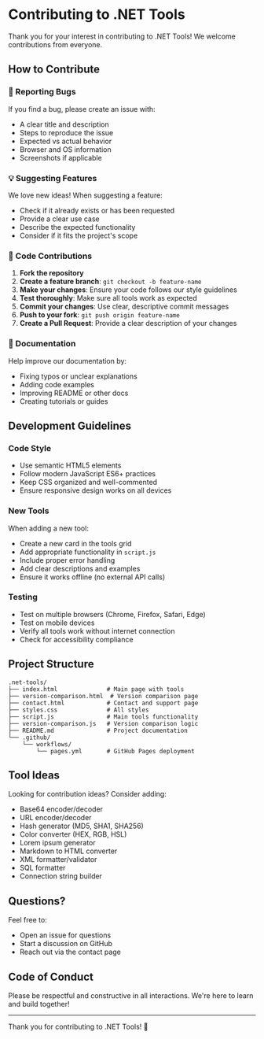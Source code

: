 # Contributing to .NET Tools

Thank you for your interest in contributing to .NET Tools! We welcome contributions from everyone.

## How to Contribute

### 🐛 Reporting Bugs

If you find a bug, please create an issue with:
- A clear title and description
- Steps to reproduce the issue
- Expected vs actual behavior
- Browser and OS information
- Screenshots if applicable

### 💡 Suggesting Features

We love new ideas! When suggesting a feature:
- Check if it already exists or has been requested
- Provide a clear use case
- Describe the expected functionality
- Consider if it fits the project's scope

### 🔧 Code Contributions

1. **Fork the repository**
2. **Create a feature branch**: `git checkout -b feature-name`
3. **Make your changes**: Ensure your code follows our style guidelines
4. **Test thoroughly**: Make sure all tools work as expected
5. **Commit your changes**: Use clear, descriptive commit messages
6. **Push to your fork**: `git push origin feature-name`
7. **Create a Pull Request**: Provide a clear description of your changes

### 📝 Documentation

Help improve our documentation by:
- Fixing typos or unclear explanations
- Adding code examples
- Improving README or other docs
- Creating tutorials or guides

## Development Guidelines

### Code Style
- Use semantic HTML5 elements
- Follow modern JavaScript ES6+ practices
- Keep CSS organized and well-commented
- Ensure responsive design works on all devices

### New Tools
When adding a new tool:
- Create a new card in the tools grid
- Add appropriate functionality in `script.js`
- Include proper error handling
- Add clear descriptions and examples
- Ensure it works offline (no external API calls)

### Testing
- Test on multiple browsers (Chrome, Firefox, Safari, Edge)
- Test on mobile devices
- Verify all tools work without internet connection
- Check for accessibility compliance

## Project Structure

```
.net-tools/
├── index.html              # Main page with tools
├── version-comparison.html  # Version comparison page
├── contact.html            # Contact and support page
├── styles.css              # All styles
├── script.js               # Main tools functionality
├── version-comparison.js   # Version comparison logic
├── README.md               # Project documentation
└── .github/
    └── workflows/
        └── pages.yml       # GitHub Pages deployment
```

## Tool Ideas

Looking for contribution ideas? Consider adding:
- Base64 encoder/decoder
- URL encoder/decoder
- Hash generator (MD5, SHA1, SHA256)
- Color converter (HEX, RGB, HSL)
- Lorem ipsum generator
- Markdown to HTML converter
- XML formatter/validator
- SQL formatter
- Connection string builder

## Questions?

Feel free to:
- Open an issue for questions
- Start a discussion on GitHub
- Reach out via the contact page

## Code of Conduct

Please be respectful and constructive in all interactions. We're here to learn and build together!

---

Thank you for contributing to .NET Tools! 🎉